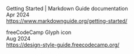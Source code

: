 Getting Started | Markdown Guide documentation
<br>Apr 2024
<br><https://www.markdownguide.org/getting-started/>

freeCodeCamp Glyph icon
<br>Aug 2024
<br><https://design-style-guide.freecodecamp.org/>
